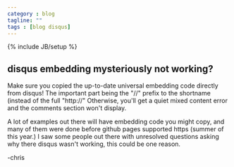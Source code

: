 ```yaml
---
category : blog
tagline: ""
tags : [blog disqus]
---
```

{% include JB/setup %}


## disqus embedding mysteriously not working?

Make sure you copied the up-to-date universal embedding code directly from disqus!
The important part being the "//" prefix to the shortname (instead of the full "http://"
Otherwise, you'll get a quiet mixed content error and the comments section won't display.  
  
A lot of examples out there will have embedding code you might copy, and many of them were done before github pages supported https (summer of this year.)  I saw some people out there with unresolved questions asking why there disqus wasn't working, this could be one reason.  
  
-chris
